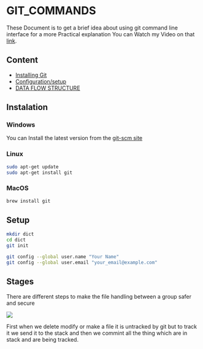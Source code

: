 #                               GIT_COMMANDS

These Document is to get a brief idea about using git command line interface
for  a more Practical explanation You can Watch my Video on that [link](https://youtube.com/).


## Content 

- [Installing Git](#instalation)
- [Configuration/setup](#setup)
- [DATA FLOW STRUCTURE](#stages)

## Instalation
###  Windows
You can Install the latest version from the [git-scm site](https://git-scm.com/download/win)
### Linux
```bash
sudo apt-get update
sudo apt-get install git
```
### MacOS
```bash
brew install git
```
## Setup
```bash
mkdir dict
cd dict
git init
```

```bash
git config --global user.name "Your Name"
git config --global user.email "your_email@example.com"
```


## Stages

There are different steps to make the file handling between a group safer and secure

<img src='https://res.cloudinary.com/practicaldev/image/fetch/s--M_fHUEqA--/c_limit%2Cf_auto%2Cfl_progressive%2Cq_auto%2Cw_880/https://thepracticaldev.s3.amazonaws.com/i/128hsgntnsu9bww0y8sz.png'>

First when we delete modify or make a file it is untracked by git but to track
it we send it to the stack and then we commint all the thing which are in 
stack and are being tracked.
